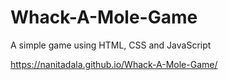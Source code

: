 # Whack-A-Mole-Game
A simple game using HTML, CSS and JavaScript

https://nanitadala.github.io/Whack-A-Mole-Game/
